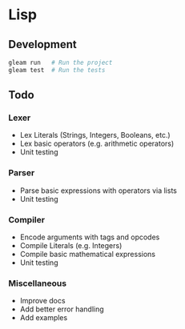 # Lisp

## Development

```sh
gleam run   # Run the project
gleam test  # Run the tests
```

## Todo

### Lexer

* Lex Literals (Strings, Integers, Booleans, etc.)
* Lex basic operators (e.g. arithmetic operators)
* Unit testing

### Parser

* Parse basic expressions with operators via lists
* Unit testing

### Compiler

* Encode arguments with tags and opcodes
* Compile Literals (e.g. Integers)
* Compile basic mathematical expressions
* Unit testing

### Miscellaneous

* Improve docs
* Add better error handling
* Add examples
